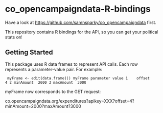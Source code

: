 # co_opencampaigndata-R-bindings

Have a look at https://github.com/samnsparky/co_opencampaigndata first.

This repository contains R bindings for the API, so you can get your political stats on!

## Getting Started

This package uses R data frames to represent API calls. Each row represents a parameter-value pair. For example:

` myFrame <- edit(data.frame())
 myFrame
  parameter value
1    offset     4
2 minAmount  2000
3 maxAmount  3000`

myFrame now corresponds to the GET request:

co.opencampaigndata.org/expenditures?apikey=XXX?offset=4?minAmount=2000?maxAmount?3000
